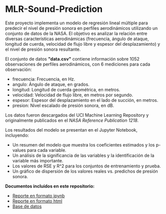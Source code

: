 # MLR-Sound-Prediction

Este proyecto implementa un modelo de regresión lineal múltiple para predecir el nivel de presión sonora en perfiles aerodinámicos utilizando un conjunto de datos de la NASA. El objetivo es analizar la relación entre diversas características aerodinámicas (frecuencia, ángulo de ataque, longitud de cuerda, velocidad de flujo libre y espesor del desplazamiento) y el nivel de presión sonora resultante.

El conjunto de datos **"data.csv"** contiene información sobre 1052 observaciones de perfiles aerodinámicos, con 6 mediciones para cada observación:
- frecuencia: Frecuencia, en Hz.
- angulo: Ángulo de ataque, en grados.
- longitud: Longitud de cuerda geométrica, en metros.
- velocidad: Velocidad de flujo libre, en metros por segundo.
- espesor: Espesor del desplazamiento en el lado de succión, en metros.
- presion: Nivel escalado de presión sonora, en dB.

Los datos fueron descargados del UCI Machine Learning Repository y originalmente publicados en el _NASA Reference Publication 1218_.

Los resultados del modelo se presentan en el Jupyter Notebook, incluyendo:

- Un resumen del modelo que muestra los coeficientes estimados y los p-values para cada variable.
- Un análisis de la significancia de las variables y la identificación de la variable más importante.
- Los valores de RSE y R^2 para los conjuntos de entrenamiento y prueba.
- Un gráfico de dispersión de los valores reales vs. predichos de presión sonora.

**Documentos incluídos en este repositorio:**
- [Reporte en formato ipynb](./MLR_Sound_Prediction.ipynb)
- [Reporte en formato html](./LR_Sound_Prediction.html)
- [Base de datos](./data.csv)
